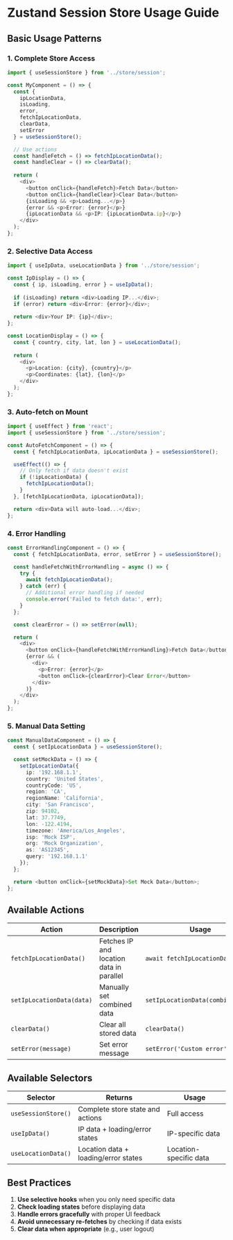 # Zustand Session Store Usage Guide

## Basic Usage Patterns

### 1. **Complete Store Access**
```typescript
import { useSessionStore } from '../store/session';

const MyComponent = () => {
  const { 
    ipLocationData, 
    isLoading, 
    error, 
    fetchIpLocationData, 
    clearData, 
    setError 
  } = useSessionStore();

  // Use actions
  const handleFetch = () => fetchIpLocationData();
  const handleClear = () => clearData();
  
  return (
    <div>
      <button onClick={handleFetch}>Fetch Data</button>
      <button onClick={handleClear}>Clear Data</button>
      {isLoading && <p>Loading...</p>}
      {error && <p>Error: {error}</p>}
      {ipLocationData && <p>IP: {ipLocationData.ip}</p>}
    </div>
  );
};
```

### 2. **Selective Data Access**
```typescript
import { useIpData, useLocationData } from '../store/session';

const IpDisplay = () => {
  const { ip, isLoading, error } = useIpData();
  
  if (isLoading) return <div>Loading IP...</div>;
  if (error) return <div>Error: {error}</div>;
  
  return <div>Your IP: {ip}</div>;
};

const LocationDisplay = () => {
  const { country, city, lat, lon } = useLocationData();
  
  return (
    <div>
      <p>Location: {city}, {country}</p>
      <p>Coordinates: {lat}, {lon}</p>
    </div>
  );
};
```

### 3. **Auto-fetch on Mount**
```typescript
import { useEffect } from 'react';
import { useSessionStore } from '../store/session';

const AutoFetchComponent = () => {
  const { fetchIpLocationData, ipLocationData } = useSessionStore();

  useEffect(() => {
    // Only fetch if data doesn't exist
    if (!ipLocationData) {
      fetchIpLocationData();
    }
  }, [fetchIpLocationData, ipLocationData]);

  return <div>Data will auto-load...</div>;
};
```

### 4. **Error Handling**
```typescript
const ErrorHandlingComponent = () => {
  const { fetchIpLocationData, error, setError } = useSessionStore();

  const handleFetchWithErrorHandling = async () => {
    try {
      await fetchIpLocationData();
    } catch (err) {
      // Additional error handling if needed
      console.error('Failed to fetch data:', err);
    }
  };

  const clearError = () => setError(null);

  return (
    <div>
      <button onClick={handleFetchWithErrorHandling}>Fetch Data</button>
      {error && (
        <div>
          <p>Error: {error}</p>
          <button onClick={clearError}>Clear Error</button>
        </div>
      )}
    </div>
  );
};
```

### 5. **Manual Data Setting**
```typescript
const ManualDataComponent = () => {
  const { setIpLocationData } = useSessionStore();

  const setMockData = () => {
    setIpLocationData({
      ip: '192.168.1.1',
      country: 'United States',
      countryCode: 'US',
      region: 'CA',
      regionName: 'California',
      city: 'San Francisco',
      zip: 94102,
      lat: 37.7749,
      lon: -122.4194,
      timezone: 'America/Los_Angeles',
      isp: 'Mock ISP',
      org: 'Mock Organization',
      as: 'AS12345',
      query: '192.168.1.1'
    });
  };

  return <button onClick={setMockData}>Set Mock Data</button>;
};
```

## Available Actions

| Action | Description | Usage |
|--------|-------------|-------|
| `fetchIpLocationData()` | Fetches IP and location data in parallel | `await fetchIpLocationData()` |
| `setIpLocationData(data)` | Manually set combined data | `setIpLocationData(combinedData)` |
| `clearData()` | Clear all stored data | `clearData()` |
| `setError(message)` | Set error message | `setError('Custom error')` |

## Available Selectors

| Selector | Returns | Usage |
|----------|---------|-------|
| `useSessionStore()` | Complete store state and actions | Full access |
| `useIpData()` | IP data + loading/error states | IP-specific data |
| `useLocationData()` | Location data + loading/error states | Location-specific data |

## Best Practices

1. **Use selective hooks** when you only need specific data
2. **Check loading states** before displaying data
3. **Handle errors gracefully** with proper UI feedback
4. **Avoid unnecessary re-fetches** by checking if data exists
5. **Clear data when appropriate** (e.g., user logout)
